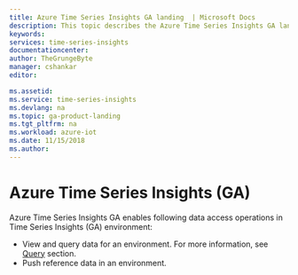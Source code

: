 ```yaml
---
title: Azure Time Series Insights GA landing  | Microsoft Docs
description: This topic describes the Azure Time Series Insights GA landing
keywords:
services: time-series-insights
documentationcenter:
author: TheGrungeByte
manager: cshankar
editor: 

ms.assetid:
ms.service: time-series-insights
ms.devlang: na
ms.topic: ga-product-landing
ms.tgt_pltfrm: na
ms.workload: azure-iot
ms.date: 11/15/2018
ms.author: 
---
```


# Azure Time Series Insights (GA)

Azure Time Series Insights GA enables following data access operations in Time Series Insights (GA) environment:
* View and query data for an environment. For more information, see [Query](ga-query.md) section.
* Push reference data in an environment.
